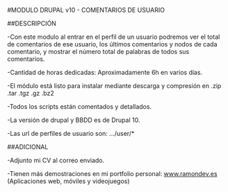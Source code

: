 #MODULO DRUPAL v10 - COMENTARIOS DE USUARIO

##DESCRIPCIÓN

-Con este modulo al entrar en el perfil de un usuario podremos ver el total de comentarios de ese usuario, los últimos comentarios y nodos de cada comentario, y mostrar el número total de palabras de todos sus comentarios.

-Cantidad de horas dedicadas: Aproximadamente 6h en varios días.

-El módulo está listo para instalar mediante descarga y compresión en .zip .tar .tgz .gz .bz2

-Todos los scripts están comentados y detallados.

-La versión de drupal y BBDD es de Drupal 10.

-Las url de perfiles de usuario son: .../user/*

##ADICIONAL

-Adjunto mi CV al correo enviado.

-Tienen más demostraciones en mi portfolio personal: www.ramondev.es (Aplicaciones web, móviles y videojuegos)
